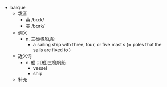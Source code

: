 - barque
  - 发音
    - 英 /bɑːk/
    - 美 /bɑrk/
  - 词义
    - n. 三桅帆船,船
      - a sailing ship with three, four, or five  mast s (=  poles that the sails are fixed to  ) 
  - 近义词
    - n. 船；[船]三桅帆船
      - vessel
      - ship
  - 补充